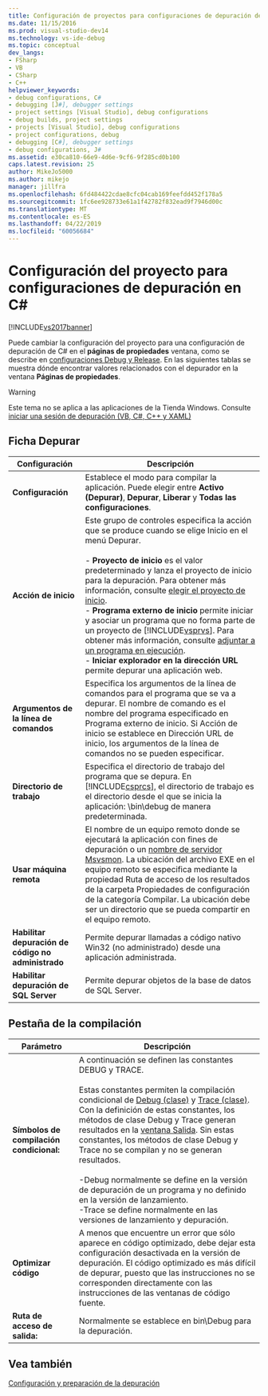 ```yaml
---
title: Configuración de proyectos para configuraciones de depuración de C# | Microsoft Docs
ms.date: 11/15/2016
ms.prod: visual-studio-dev14
ms.technology: vs-ide-debug
ms.topic: conceptual
dev_langs:
- FSharp
- VB
- CSharp
- C++
helpviewer_keywords:
- debug configurations, C#
- debugging [J#], debugger settings
- project settings [Visual Studio], debug configurations
- debug builds, project settings
- projects [Visual Studio], debug configurations
- project configurations, debug
- debugging [C#], debugger settings
- debug configurations, J#
ms.assetid: e30ca810-66e9-4d6e-9cf6-9f285cd0b100
caps.latest.revision: 25
author: MikeJo5000
ms.author: mikejo
manager: jillfra
ms.openlocfilehash: 6fd484422cdae8cfc04cab169feefdd452f178a5
ms.sourcegitcommit: 1fc6ee928733e61a1f42782f832ead9f7946d00c
ms.translationtype: MT
ms.contentlocale: es-ES
ms.lasthandoff: 04/22/2019
ms.locfileid: "60056684"
---
```

# <a name="project-settings-for--c-debug-configurations"></a>Configuración del proyecto para configuraciones de depuración en C#
[!INCLUDE[vs2017banner](../includes/vs2017banner.md)]

Puede cambiar la configuración del proyecto para una configuración de depuración de C# en el **páginas de propiedades** ventana, como se describe en [configuraciones Debug y Release](../debugger/how-to-set-debug-and-release-configurations.md). En las siguientes tablas se muestra dónde encontrar valores relacionados con el depurador en la ventana **Páginas de propiedades**.  
  
> [!WARNING]
>  Este tema no se aplica a las aplicaciones de la Tienda Windows. Consulte [iniciar una sesión de depuración (VB, C#, C++ y XAML)](../debugger/start-a-debugging-session-for-a-store-app-in-visual-studio-vb-csharp-cpp-and-xaml.md)  
  
## <a name="BKMK_Debug_tab"></a> Ficha Depurar  
  
|**Configuración**|**Descripción**|  
|-----------------|---------------------|  
|**Configuración**|Establece el modo para compilar la aplicación. Puede elegir entre **Activo (Depurar)**, **Depurar**, **Liberar** y **Todas las configuraciones**.|  
|**Acción de inicio**|Este grupo de controles especifica la acción que se produce cuando se elige Inicio en el menú Depurar.<br /><br /> -   **Proyecto de inicio** es el valor predeterminado y lanza el proyecto de inicio para la depuración. Para obtener más información, consulte [elegir el proyecto de inicio](http://msdn.microsoft.com/222e3f32-a6fe-4941-bf37-6b2a921129fd).<br />-   **Programa externo de inicio** permite iniciar y asociar un programa que no forma parte de un proyecto de [!INCLUDE[vsprvs](../includes/vsprvs-md.md)]. Para obtener más información, consulte [adjuntar a un programa en ejecución](http://msdn.microsoft.com/636d0a52-4bfd-48d2-89ad-d7b9ca4dc4f4).<br />-   **Iniciar explorador en la dirección URL** permite depurar una aplicación web.|  
|**Argumentos de la línea de comandos**|Especifica los argumentos de la línea de comandos para el programa que se va a depurar. El nombre de comando es el nombre del programa especificado en Programa externo de inicio. Si Acción de inicio se establece en Dirección URL de inicio, los argumentos de la línea de comandos no se pueden especificar.|  
|**Directorio de trabajo**|Especifica el directorio de trabajo del programa que se depura. En [!INCLUDE[csprcs](../includes/csprcs-md.md)], el directorio de trabajo es el directorio desde el que se inicia la aplicación: \bin\debug de manera predeterminada.|  
|**Usar máquina remota**|El nombre de un equipo remoto donde se ejecutará la aplicación con fines de depuración o un [nombre de servidor Msvsmon](http://msdn.microsoft.com/library/55b60ce7-834b-4e83-a10e-fe4248260a4c). La ubicación del archivo EXE en el equipo remoto se especifica mediante la propiedad Ruta de acceso de los resultados de la carpeta Propiedades de configuración de la categoría Compilar. La ubicación debe ser un directorio que se pueda compartir en el equipo remoto.|  
|**Habilitar depuración de código no administrado**|Permite depurar llamadas a código nativo Win32 (no administrado) desde una aplicación administrada.|  
|**Habilitar depuración de SQL Server**|Permite depurar objetos de la base de datos de SQL Server.|  
  
## <a name="BKMK_Build_tab"></a> Pestaña de la compilación  
  
|Parámetro|Descripción|  
|-------------|-----------------|  
|**Símbolos de compilación condicional:**|A continuación se definen las constantes DEBUG y TRACE.<br /><br /> Estas constantes permiten la compilación condicional de [Debug (clase)](https://msdn.microsoft.com/library/system.diagnostics.debug.aspx) y [Trace (clase)](https://msdn.microsoft.com/library/system.diagnostics.trace.aspx). Con la definición de estas constantes, los métodos de clase Debug y Trace generan resultados en la [ventana Salida](../ide/reference/output-window.md). Sin estas constantes, los métodos de clase Debug y Trace no se compilan y no se generan resultados.<br /><br /> -Debug normalmente se define en la versión de depuración de un programa y no definido en la versión de lanzamiento.<br />-Trace se define normalmente en las versiones de lanzamiento y depuración.|  
|**Optimizar código**|A menos que encuentre un error que sólo aparece en código optimizado, debe dejar esta configuración desactivada en la versión de depuración. El código optimizado es más difícil de depurar, puesto que las instrucciones no se corresponden directamente con las instrucciones de las ventanas de código fuente.|  
|**Ruta de acceso de salida:**|Normalmente se establece en bin\Debug para la depuración.|  
  
## <a name="see-also"></a>Vea también  
 [Configuración y preparación de la depuración](../debugger/debugger-settings-and-preparation.md)
